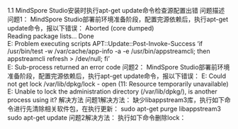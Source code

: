 1.1  MindSpore Studio安装时执行apt-get update命令检查源配置出错
问题描述
问题1：
MindSpore Studio部署前环境准备阶段，配置完源依赖后，执行apt-get update命令，报以下错误：
Aborted (core dumped)  
Reading package lists… Done  
E: Problem executing scripts APT::Update::Post-Invoke-Success ‘if /usr/bin/test -w /var/cache/app-info -a -e /usr/bin/appstreamcli; then appstreamcli refresh > /dev/null; fi’  
E: Sub-process returned an error code
问题2：
MindSpore Studio部署前环境准备阶段，配置完源依赖后，执行apt-get update命令，报以下错误：
E: Could not get lock /var/lib/dpkg/lock - open (11: Resource temporarily unavailable)  
E: Unable to lock the administration directory (/var/lib/dpkg/), is another process using it?
解决方法
问题1解决方法：
缺少libappstream3库，执行如下命令进行先清除相关软件包，在执行更新：
sudo apt-get purge libappstream3 
sudo apt-get update
问题2解决方法：
执行如下命令删除lock：
